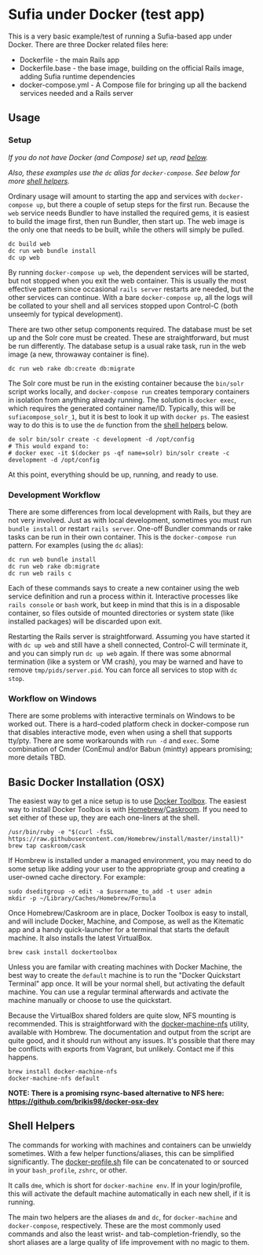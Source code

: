 # Sufia under Docker (test app)

This is a very basic example/test of running a Sufia-based app under Docker.
There are three Docker related files here:

 * Dockerfile - the main Rails app
 * Dockerfile.base - the base image, building on the official Rails image,
   adding Sufia runtime dependencies
 * docker-compose.yml - A Compose file for bringing up all the backend services
   needed and a Rails server

## Usage

### Setup

_If you do not have Docker (and Compose) set up, read [below](#basic-docker-installation-osx)._

_Also, these examples use the `dc` alias for `docker-compose`. See
below for more [shell helpers](#shell-helpers)._

Ordinary usage will amount to starting the app and services with
`docker-compose up`, but there a couple of setup steps for the first run. Because
the `web` service needs Bundler to have installed the required gems, it is easiest
to build the image first, then run Bundler, then start up. The web image is the
only one that needs to be built, while the others will simply be pulled.

```
dc build web
dc run web bundle install
dc up web
```

By running `docker-compose up web`, the dependent services will be started, but
not stopped when you exit the web container. This is usually the most effective
pattern since occasional `rails server` restarts are needed, but the other
services can continue. With a bare `docker-compose up`, all the logs will be
collated to your shell and all services stopped upon Control-C (both unseemly
for typical development).

There are two other setup components required. The database must be set up and
the Solr core must be created. These are straightforward, but must be run
differently. The database setup is a usual rake task, run in the web image (a
new, throwaway container is fine).

```
dc run web rake db:create db:migrate
```

The Solr core must be run in the existing container because the `bin/solr`
script works locally, and `docker-compose run` creates temporary containers in
isolation from anything already running. The solution is `docker exec`, which
requires the generated container name/ID. Typically, this will be
`sufiacompose_solr_1`, but it is best to look it up with `docker ps`. The
easiest way to do this is to use the `de` function from the [shell helpers](#shell-helpers)
below.

```
de solr bin/solr create -c development -d /opt/config
# This would expand to:
# docker exec -it $(docker ps -qf name=solr) bin/solr create -c development -d /opt/config
```

At this point, everything should be up, running, and ready to use.

### Development Workflow

There are some differences from local development with Rails, but they are not
very involved. Just as with local development, sometimes you must run `bundle
install` or restart `rails server`. One-off Bundler commands or rake tasks can
be run in their own container. This is the `docker-compose run` pattern. For
examples (using the `dc` alias):

```
dc run web bundle install
dc run web rake db:migrate
dc run web rails c
```

Each of these commands says to create a new container using the web service
definition and run a process within it. Interactive processes like `rails
console` or `bash` work, but keep in mind that this is in a disposable
container, so files outside of mounted directories or system state (like
installed packages) will be discarded upon exit.

Restarting the Rails server is straightforward. Assuming you have started it
with `dc up web` and still have a shell connected, Control-C will terminate it,
and you can simply run `dc up web` again. If there was some abnormal
termination (like a system or VM crash), you may be warned and have to remove
`tmp/pids/server.pid`. You can force all services to stop with `dc stop`.


### Workflow on Windows

There are some problems with interactive terminals on Windows to be worked out.
There is a hard-coded platform check in docker-compose run that disables
interactive mode, even when using a shell that supports tty/pty. There are some
workarounds with `run -d` and `exec`. Some combination of Cmder (ConEmu) and/or
Babun (mintty) appears promising; more details TBD.

## Basic Docker Installation (OSX)

The easiest way to get a nice setup is to use [Docker Toolbox](https://www.docker.com/products/docker-toolbox).
The easiest way to install Docker Toolbox is with [Homebrew](http://brew.sh)/[Caskroom](https://caskroom.github.io).
If you need to set either of these up, they are each one-liners at the shell.

```
/usr/bin/ruby -e "$(curl -fsSL https://raw.githubusercontent.com/Homebrew/install/master/install)"
brew tap caskroom/cask
```

If Hombrew is installed under a managed environment, you may need to do some
setup like adding your user to the appropriate group and creating a user-owned
cache directory. For example:

```
sudo dseditgroup -o edit -a $username_to_add -t user admin
mkdir -p ~/Library/Caches/Homebrew/Formula
```

Once Homebrew/Caskroom are in place, Docker Toolbox is easy to install, and
will include Docker, Machine, and Compose, as well as the Kitematic app and a
handy quick-launcher for a terminal that starts the default machine. It also
installs the latest VirtualBox.

```
brew cask install dockertoolbox
```

Unless you are familar with creating machines with Docker Machine, the best way
to create the `default` machine is to run the "Docker Quickstart Terminal" app
once. It will be your normal shell, but activating the default machine. You can
use a regular terminal afterwards and activate the machine manually or choose to
use the quickstart.

Because the VirtualBox shared folders are quite slow, NFS mounting is
recommended. This is straightforward with the
[docker-machine-nfs](https://github.com/adlogix/docker-machine-nfs) utility,
available with Hombrew.  The documentation and output from the script are quite
good, and it should run without any issues. It's possible that there may be
conflicts with exports from Vagrant, but unlikely. Contact me if this happens.

```
brew install docker-machine-nfs
docker-machine-nfs default
```

__NOTE: There is a promising rsync-based alternative to NFS here: https://github.com/brikis98/docker-osx-dev__

## Shell Helpers

The commands for working with machines and containers can be unwieldy
sometimes. With a few helper functions/aliases, this can be simplified
significantly. The [docker-profile.sh](docker-profile.sh) file can be
concatenated to or sourced in your `bash_profile`, `zshrc`, or other.

It calls `dme`, which is short for `docker-machine env`. If in your
login/profile, this will activate the default machine automatically in each new
shell, if it is running.

The main two helpers are the aliases `dm` and `dc`, for `docker-machine` and
`docker-compose`, respectively. These are the most commonly used commands and
also the least wrist- and tab-completion-friendly, so the short aliases are a
large quality of life improvement with no magic to them.

